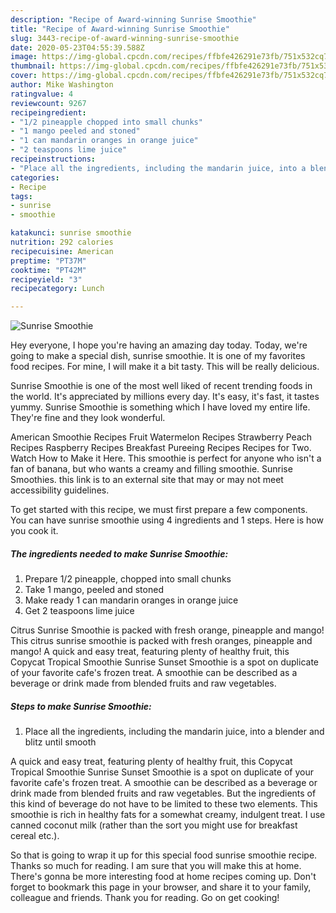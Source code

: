 ```yaml
---
description: "Recipe of Award-winning Sunrise Smoothie"
title: "Recipe of Award-winning Sunrise Smoothie"
slug: 3443-recipe-of-award-winning-sunrise-smoothie
date: 2020-05-23T04:55:39.588Z
image: https://img-global.cpcdn.com/recipes/ffbfe426291e73fb/751x532cq70/sunrise-smoothie-recipe-main-photo.jpg
thumbnail: https://img-global.cpcdn.com/recipes/ffbfe426291e73fb/751x532cq70/sunrise-smoothie-recipe-main-photo.jpg
cover: https://img-global.cpcdn.com/recipes/ffbfe426291e73fb/751x532cq70/sunrise-smoothie-recipe-main-photo.jpg
author: Mike Washington
ratingvalue: 4
reviewcount: 9267
recipeingredient:
- "1/2 pineapple chopped into small chunks"
- "1 mango peeled and stoned"
- "1 can mandarin oranges in orange juice"
- "2 teaspoons lime juice"
recipeinstructions:
- "Place all the ingredients, including the mandarin juice, into a blender and blitz until smooth"
categories:
- Recipe
tags:
- sunrise
- smoothie

katakunci: sunrise smoothie 
nutrition: 292 calories
recipecuisine: American
preptime: "PT37M"
cooktime: "PT42M"
recipeyield: "3"
recipecategory: Lunch

---
```



![Sunrise Smoothie](https://img-global.cpcdn.com/recipes/ffbfe426291e73fb/751x532cq70/sunrise-smoothie-recipe-main-photo.jpg)

Hey everyone, I hope you're having an amazing day today. Today, we're going to make a special dish, sunrise smoothie. It is one of my favorites food recipes. For mine, I will make it a bit tasty. This will be really delicious.

Sunrise Smoothie is one of the most well liked of recent trending foods in the world. It's appreciated by millions every day. It's easy, it's fast, it tastes yummy. Sunrise Smoothie is something which I have loved my entire life. They're fine and they look wonderful.

American Smoothie Recipes Fruit Watermelon Recipes Strawberry Peach Recipes Raspberry Recipes Breakfast Pureeing Recipes Recipes for Two. Watch How to Make it Here. This smoothie is perfect for anyone who isn&#39;t a fan of banana, but who wants a creamy and filling smoothie. Sunrise Smoothies. this link is to an external site that may or may not meet accessibility guidelines.


To get started with this recipe, we must first prepare a few components. You can have sunrise smoothie using 4 ingredients and 1 steps. Here is how you cook it.

<!--inarticleads1-->

##### The ingredients needed to make Sunrise Smoothie:

1. Prepare 1/2 pineapple, chopped into small chunks
1. Take 1 mango, peeled and stoned
1. Make ready 1 can mandarin oranges in orange juice
1. Get 2 teaspoons lime juice


Citrus Sunrise Smoothie is packed with fresh orange, pineapple and mango! This citrus sunrise smoothie is packed with fresh oranges, pineapple and mango! A quick and easy treat, featuring plenty of healthy fruit, this Copycat Tropical Smoothie Sunrise Sunset Smoothie is a spot on duplicate of your favorite cafe&#39;s frozen treat. A smoothie can be described as a beverage or drink made from blended fruits and raw vegetables. 

<!--inarticleads2-->

##### Steps to make Sunrise Smoothie:

1. Place all the ingredients, including the mandarin juice, into a blender and blitz until smooth


A quick and easy treat, featuring plenty of healthy fruit, this Copycat Tropical Smoothie Sunrise Sunset Smoothie is a spot on duplicate of your favorite cafe&#39;s frozen treat. A smoothie can be described as a beverage or drink made from blended fruits and raw vegetables. But the ingredients of this kind of beverage do not have to be limited to these two elements. This smoothie is rich in healthy fats for a somewhat creamy, indulgent treat. I use canned coconut milk (rather than the sort you might use for breakfast cereal etc.). 

So that is going to wrap it up for this special food sunrise smoothie recipe. Thanks so much for reading. I am sure that you will make this at home. There's gonna be more interesting food at home recipes coming up. Don't forget to bookmark this page in your browser, and share it to your family, colleague and friends. Thank you for reading. Go on get cooking!
